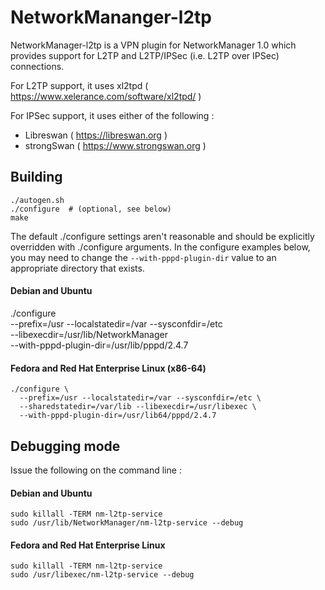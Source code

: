 # NetworkMananger-l2tp

NetworkManager-l2tp is a VPN plugin for NetworkManager 1.0 which provides support for L2TP and
L2TP/IPSec (i.e. L2TP over IPSec) connections.

For L2TP support, it uses xl2tpd ( https://www.xelerance.com/software/xl2tpd/ )

For IPSec support, it uses either of the following :
* Libreswan ( https://libreswan.org ) 
* strongSwan ( https://www.strongswan.org )

## Building

    ./autogen.sh
    ./configure  # (optional, see below)
    make

The default ./configure settings aren't reasonable and should be explicitly overridden
with ./configure arguments. In the configure examples below, you may need to change the
`--with-pppd-plugin-dir` value to an appropriate directory that exists.

#### Debian and Ubuntu

./configure \
  --prefix=/usr --localstatedir=/var --sysconfdir=/etc \
  --libexecdir=/usr/lib/NetworkManager \
  --with-pppd-plugin-dir=/usr/lib/pppd/2.4.7

#### Fedora and Red Hat Enterprise Linux (x86-64)

    ./configure \
      --prefix=/usr --localstatedir=/var --sysconfdir=/etc \
      --sharedstatedir=/var/lib --libexecdir=/usr/libexec \
      --with-pppd-plugin-dir=/usr/lib64/pppd/2.4.7

## Debugging mode

Issue the following on the command line :

#### Debian and Ubuntu
    sudo killall -TERM nm-l2tp-service
    sudo /usr/lib/NetworkManager/nm-l2tp-service --debug

#### Fedora and Red Hat Enterprise Linux
    sudo killall -TERM nm-l2tp-service
    sudo /usr/libexec/nm-l2tp-service --debug
